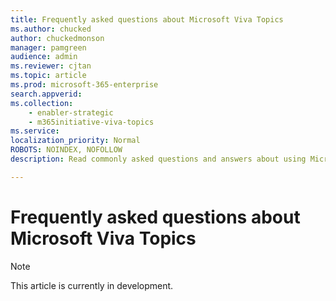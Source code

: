```yaml
---
title: Frequently asked questions about Microsoft Viva Topics
ms.author: chucked
author: chuckedmonson
manager: pamgreen
audience: admin
ms.reviewer: cjtan
ms.topic: article
ms.prod: microsoft-365-enterprise
search.appverid: 
ms.collection: 
    - enabler-strategic
    - m365initiative-viva-topics
ms.service: 
localization_priority: Normal
ROBOTS: NOINDEX, NOFOLLOW
description: Read commonly asked questions and answers about using Microsoft Viva Topics.

---
```


# Frequently asked questions about Microsoft Viva Topics 

> [!Note] 
> This article is currently in development.

